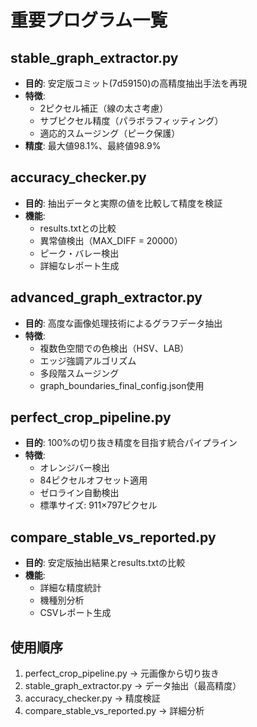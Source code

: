 # 重要プログラム一覧

## stable_graph_extractor.py
- **目的**: 安定版コミット(7d59150)の高精度抽出手法を再現
- **特徴**: 
  - 2ピクセル補正（線の太さ考慮）
  - サブピクセル精度（パラボラフィッティング）
  - 適応的スムージング（ピーク保護）
- **精度**: 最大値98.1%、最終値98.9%

## accuracy_checker.py
- **目的**: 抽出データと実際の値を比較して精度を検証
- **機能**:
  - results.txtとの比較
  - 異常値検出（MAX_DIFF = 20000）
  - ピーク・バレー検出
  - 詳細なレポート生成

## advanced_graph_extractor.py
- **目的**: 高度な画像処理技術によるグラフデータ抽出
- **特徴**:
  - 複数色空間での色検出（HSV、LAB）
  - エッジ強調アルゴリズム
  - 多段階スムージング
  - graph_boundaries_final_config.json使用

## perfect_crop_pipeline.py
- **目的**: 100%の切り抜き精度を目指す統合パイプライン
- **特徴**:
  - オレンジバー検出
  - 84ピクセルオフセット適用
  - ゼロライン自動検出
  - 標準サイズ: 911×797ピクセル

## compare_stable_vs_reported.py
- **目的**: 安定版抽出結果とresults.txtの比較
- **機能**:
  - 詳細な精度統計
  - 機種別分析
  - CSVレポート生成

## 使用順序
1. perfect_crop_pipeline.py → 元画像から切り抜き
2. stable_graph_extractor.py → データ抽出（最高精度）
3. accuracy_checker.py → 精度検証
4. compare_stable_vs_reported.py → 詳細分析